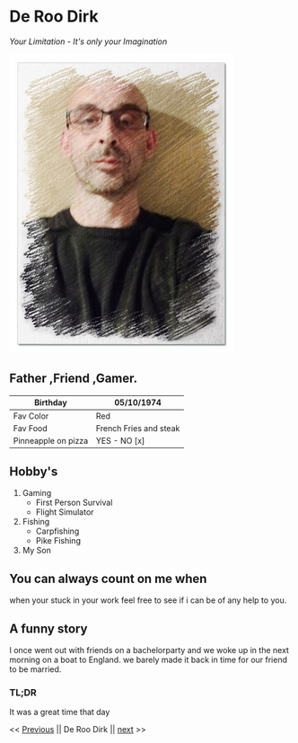 # De Roo Dirk
*Your Limitation - It's only your Imagination*

![Drag Racing](https://raw.githubusercontent.com/DeRooDirk/markdown-challenge/main/assets/dirkkk.jpg)

## Father ,Friend ,Gamer.

| Birthday | 05/10/1974 |
| --- | ---------- |
| Fav Color | Red | 
| Fav Food | French Fries and steak | 
|Pinneapple on pizza | YES - NO  [x]  | 

## Hobby's
1. Gaming
    - First Person Survival
    - Flight Simulator
2. Fishing
    - Carpfishing
    - Pike Fishing
3. My Son

## You can always count on me when

when your stuck in your work feel free to see if i can be of any help to you.

## A funny story

I once went out with friends on a bachelorparty and we woke up in the next morning on a boat to England. we barely made it back in time for our friend to be married.

### TL;DR 
 It was a great time that day 


<< [Previous](www.google.com) || De Roo Dirk || [next](www.facebook.com) >>
